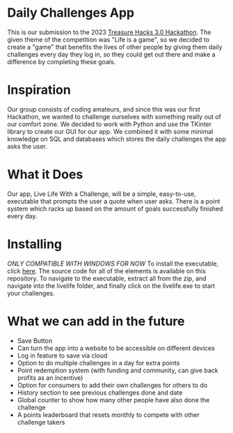# Daily Challenges App
  This is our submission to the 2023 [Treasure Hacks 3.0 Hackathon](https://treasure-hacks-3-0.devpost.com/). The given theme of the competition was "Life is a game", so we decided to create a "game" that benefits the lives of other people by giving them daily challenges every day they log in, so they could get out there and make a difference by completing these goals.

# Inspiration
  Our group consists of coding amateurs, and since this was our first Hackathon, we wanted to challenge ourselves with something really out of our comfort zone. We decided to work with Python and use the TKinter library to create our GUI for our app. We combined it with some minimal knowledge on SQL and databases which stores the daily challenges the app asks the user.

# What it Does
  Our app, Live Life With a Challenge, will be a simple, easy-to-use, executable that prompts the user a quote when user asks. There is a point system which racks up based on the amount of goals successfully finished every day. 

# Installing

  *ONLY COMPATIBLE WITH WINDOWS FOR NOW*
  To install the executable, click [here](https://download-directory.github.io/?url=https%3A%2F%2Fgithub.com%2FDanierzn%2Ftreasurehacks3.0%2Ftree%2Fmain%2Fdist). The source code for all of the elements is available on this repository. To navigate to the executable, extract all from the zip, and navigate into the livelife folder, and finally click on the livelife.exe to start your challenges.


# What we can add in the future
  - Save Button
  - Can turn the app into a website to be accessible on different devices
  - Log in feature to save via cloud
  - Option to do multiple challenges in a day for extra points
  - Point redemption system (with funding and community, can give back profits as an incentive)
  - Option for consumers to add their own challenges for others to do
  - History section to see previous challenges done and date
  - Global counter to show how many other people have also done the challenge
  - A points leaderboard that resets monthly to compete with other challenge takers
